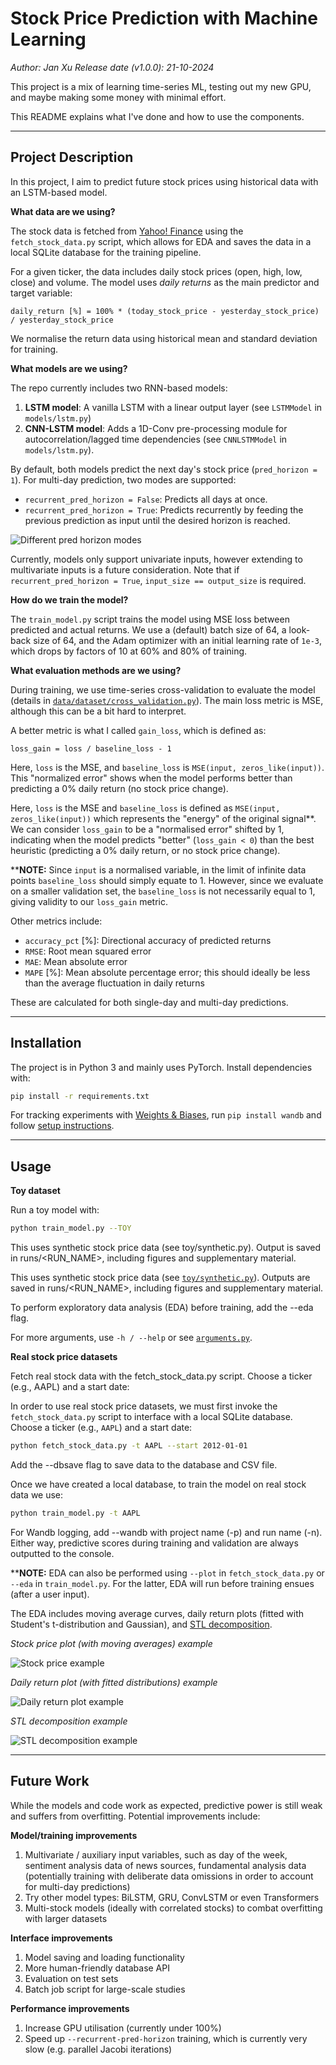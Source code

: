 # Stock Price Prediction with Machine Learning

_Author: Jan Xu_
_Release date (v1.0.0): 21-10-2024_

This project is a mix of learning time-series ML, testing out my new GPU, and maybe making some money with minimal effort.

This README explains what I've done and how to use the components.

---

## Project Description

In this project, I aim to predict future stock prices using historical data with an LSTM-based model.

**What data are we using?**

The stock data is fetched from [Yahoo! Finance](https://pypi.org/project/yfinance/) using the `fetch_stock_data.py` script, which allows for EDA and saves the data in a local SQLite database for the training pipeline.

For a given ticker, the data includes daily stock prices (open, high, low, close) and volume. The model uses _daily returns_ as the main predictor and target variable:

`daily_return [%] = 100% * (today_stock_price - yesterday_stock_price) / yesterday_stock_price`

We normalise the return data using historical mean and standard deviation for training.

**What models are we using?**

The repo currently includes two RNN-based models:

1. **LSTM model**: A vanilla LSTM with a linear output layer (see `LSTMModel` in `models/lstm.py`)
2. **CNN-LSTM model**: Adds a 1D-Conv pre-processing module for autocorrelation/lagged time dependencies (see `CNNLSTMModel` in `models/lstm.py`).

By default, both models predict the next day's stock price (`pred_horizon = 1`). For multi-day prediction, two modes are supported:

- `recurrent_pred_horizon = False`: Predicts all days at once.
- `recurrent_pred_horizon = True`: Predicts recurrently by feeding the previous prediction as input until the desired horizon is reached.

![Different pred horizon modes](./lstm_pred_horizons.png)

Currently, models only support univariate inputs, however extending to multivariate inputs is a future consideration. Note that if `recurrent_pred_horizon = True`, `input_size == output_size` is required.

**How do we train the model?**

The `train_model.py` script trains the model using MSE loss between predicted and actual returns. We use a (default) batch size of 64, a look-back size of 64, and the Adam optimizer with an initial learning rate of `1e-3`, which drops by factors of 10 at 60% and 80% of training.

**What evaluation methods are we using?**

During training, we use time-series cross-validation to evaluate the model (details in [`data/dataset/cross_validation.py`](../data/dataset/cross_validation.py)). The main loss metric is MSE, although this can be a bit hard to interpret.

A better metric is what I called `gain_loss`, which is defined as:

`loss_gain = loss / baseline_loss - 1`

Here, `loss` is the MSE, and `baseline_loss` is `MSE(input, zeros_like(input))`. This "normalized error" shows when the model performs better than predicting a 0% daily return (no stock price change).

Here, `loss` is the MSE and `baseline_loss` is defined as `MSE(input, zeros_like(input))` which represents the "energy" of the original signal**. We can consider `loss_gain` to be a "normalised error" shifted by 1, indicating when the model predicts "better" (`loss_gain < 0`) than the best heuristic (predicting a 0% daily return, or no stock price change).

****NOTE:** Since `input` is a normalised variable, in the limit of infinite data points `baseline_loss` should simply equate to 1. However, since we evaluate on a smaller validation set, the `baseline_loss` is not necessarily equal to 1, giving validity to our `loss_gain` metric.

Other metrics include:

- `accuracy_pct` [%]: Directional accuracy of predicted returns
- `RMSE`: Root mean squared error
- `MAE`: Mean absolute error
- `MAPE` [%]: Mean absolute percentage error; this should ideally be less than the average fluctuation in daily returns

These are calculated for both single-day and multi-day predictions.

---

## Installation

The project is in Python 3 and mainly uses PyTorch. Install dependencies with:


```bash
pip install -r requirements.txt
```

For tracking experiments with [Weights & Biases](https://wandb.ai/), run `pip install wandb` and follow [setup instructions](https://docs.wandb.ai/quickstart/).

---

## Usage

**Toy dataset**

Run a toy model with:

```bash
python train_model.py --TOY
```

This uses synthetic stock price data (see toy/synthetic.py). Output is saved in runs/<RUN_NAME>, including figures and supplementary material.

This uses synthetic stock price data (see [`toy/synthetic.py`](../toy/synthetic.py)). Outputs are saved in runs/<RUN_NAME>, including figures and supplementary material.

To perform exploratory data analysis (EDA) before training, add the --eda flag.

For more arguments, use `-h / --help` or see [`arguments.py`](../arguments.py).

**Real stock price datasets**

Fetch real stock data with the fetch_stock_data.py script. Choose a ticker (e.g., AAPL) and a start date:

In order to use real stock price datasets, we must first invoke the `fetch_stock_data.py` script to interface with a local SQLite database. Choose a ticker (e.g., `AAPL`) and a start date:

```bash
python fetch_stock_data.py -t AAPL --start 2012-01-01
```

Add the --dbsave flag to save data to the database and CSV file.

Once we have created a local database, to train the model on real stock data we use:

```bash
python train_model.py -t AAPL
```

For Wandb logging, add --wandb with project name (-p) and run name (-n). Either way, predictive scores during training and validation are always outputted to the console.


****NOTE:** EDA can also be performed using `--plot` in `fetch_stock_data.py` or `--eda` in `train_model.py`. For the latter, EDA will run before training ensues (after a user input).

The EDA includes moving average curves, daily return plots (fitted with Student's t-distribution and Gaussian), and [STL decomposition](https://otexts.com/fpp2/stl.html).

_Stock price plot (with moving averages) example_

![Stock price example](./stock_price.png)

_Daily return plot (with fitted distributions) example_

![Daily return plot example](./daily_returns.png)

_STL decomposition example_

![STL decomposition example](./stl.png)

---

## Future Work

While the models and code work as expected, predictive power is still weak and suffers from overfitting. Potential improvements include:

**Model/training improvements**
1. Multivariate / auxiliary input variables, such as day of the week, sentiment analysis data of news sources, fundamental analysis data (potentially training with deliberate data omissions in order to account for multi-day predictions)
2. Try other model types: BiLSTM, GRU, ConvLSTM or even Transformers
3. Multi-stock models (ideally with correlated stocks) to combat overfitting with larger datasets

**Interface improvements**
1. Model saving and loading functionality
2. More human-friendly database API
3. Evaluation on test sets
4. Batch job script for large-scale studies

**Performance improvements**
1. Increase GPU utilisation (currently under 100%)
2. Speed up `--recurrent-pred-horizon` training, which is currently very slow (e.g. parallel Jacobi iterations)